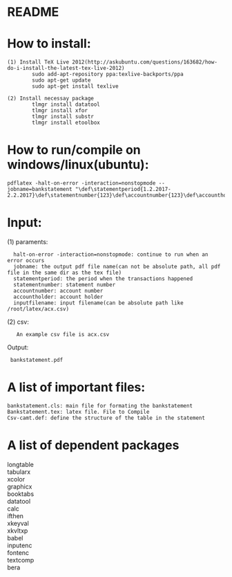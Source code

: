 # README #

# How to install:

	(1) Install TeX Live 2012(http://askubuntu.com/questions/163682/how-do-i-install-the-latest-tex-live-2012)
			sudo add-apt-repository ppa:texlive-backports/ppa 
			sudo apt-get update 
			sudo apt-get install texlive
			
	(2) Install necessay package
			tlmgr install datatool
			tlmgr install xfor
			tlmgr install substr
			tlmgr install etoolbox

# How to run/compile on windows/linux(ubuntu):

    pdflatex -halt-on-error -interaction=nonstopmode --jobname=bankstatement "\def\statementperiod{1.2.2017-2.2.2017}\def\statementnumber{123}\def\accountnumber{123}\def\accountholder{Alex}\def\inputfilename{acx.csv}\input{bankstatement.tex}"

# Input:

  (1) paraments:
  
      halt-on-error -interaction=nonstopmode: continue to run when an error occurs
      jobname: the output pdf file name(can not be absolute path, all pdf file in the same dir as the tex file)
      statementperiod: the period when the transactions happened
      statementnumber: statement number
      accountnumber: account number
      accountholder: account holder
      inputfilename: input filename(can be absolute path like /root/latex/acx.csv)

  (2) csv:
  
       An example csv file is acx.csv
	

Output:

     bankstatement.pdf


# A list of important files:

	bankstatement.cls: main file for formating the bankstatement
	Bankstatement.tex: latex file. File to Compile
	Csv-camt.def: define the structure of the table in the statement

# A list of dependent packages

  longtable  
  tabularx  
  xcolor  
  graphicx  
  booktabs  
  datatool  
  calc  
  ifthen  
  xkeyval  
  xkvltxp  
  babel  
  inputenc  
  fontenc  
  textcomp  
  bera
  
